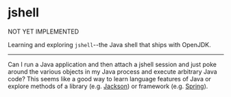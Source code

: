 # jshell

NOT YET IMPLEMENTED

Learning and exploring `jshell`--the Java shell that ships with OpenJDK.

---

Can I run a Java application and then attach a jshell session and just poke around the various objects in my Java
process and execute arbitrary Java code? This seems like a good way to learn language features of Java or explore 
methods of a library (e.g. [Jackson](https://github.com/FasterXML/jackson)) or framework (e.g. [Spring](https://github.com/spring-projects/spring-framework)). 
